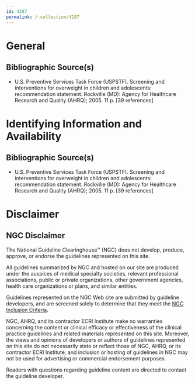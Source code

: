 ```yaml
---
id: 4287
permalink: /:collection/4287
---
```


# General

## Bibliographic Source(s)

- U.S. Preventive Services Task Force (USPSTF). Screening and interventions for overweight in children and adolescents: recommendation statement. Rockville (MD): Agency for Healthcare Research and Quality (AHRQ); 2005. 11 p. [39 references]

# Identifying Information and Availability

## Bibliographic Source(s)

- U.S. Preventive Services Task Force (USPSTF). Screening and interventions for overweight in children and adolescents: recommendation statement. Rockville (MD): Agency for Healthcare Research and Quality (AHRQ); 2005. 11 p. [39 references]

# Disclaimer

## NGC Disclaimer

The National Guideline Clearinghouse™ (NGC) does not develop, produce, approve, or endorse the guidelines represented on this site.

All guidelines summarized by NGC and hosted on our site are produced under the auspices of medical specialty societies, relevant professional associations, public or private organizations, other government agencies, health care organizations or plans, and similar entities.

Guidelines represented on the NGC Web site are submitted by guideline developers, and are screened solely to determine that they meet the [NGC Inclusion Criteria](/help-and-about/summaries/inclusion-criteria).

NGC, AHRQ, and its contractor ECRI Institute make no warranties concerning the content or clinical efficacy or effectiveness of the clinical practice guidelines and related materials represented on this site. Moreover, the views and opinions of developers or authors of guidelines represented on this site do not necessarily state or reflect those of NGC, AHRQ, or its contractor ECRI Institute, and inclusion or hosting of guidelines in NGC may not be used for advertising or commercial endorsement purposes.

Readers with questions regarding guideline content are directed to contact the guideline developer.

